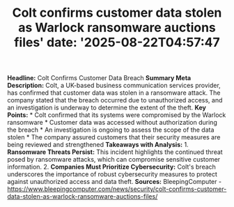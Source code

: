 ﻿---
title: "Colt confirms customer data stolen as Warlock ransomware auctions files'
date: '2025-08-22T04:57:47"
category: "Markets"
summary: ""
slug: "colt confirms customer data stolen as warlock ransomware auc"
source_urls:
  - "https://www.bleepingcomputer.com/news/security/colt-confirms-customer-data-stolen-as-warlock-ransomware-auctions-files/"
seo:
  title: "Colt confirms customer data stolen as Warlock ransomware auctions files | Hash n Hedge'
  description: '"
  keywords: ["news", "markets", "brief"]
---
**Headline:** Colt Confirms Customer Data Breach  **Summary Meta Description:**  Colt, a UK-based business communication services provider, has confirmed that customer data was stolen in a ransomware attack. The company stated that the breach occurred due to unauthorized access, and an investigation is underway to determine the extent of the theft.  **Key Points:**  * Colt confirmed that its systems were compromised by the Warlock ransomware * Customer data was accessed without authorization during the breach * An investigation is ongoing to assess the scope of the data stolen * The company assured customers that their security measures are being reviewed and strengthened  **Takeaways with Analysis:**  1. **Ransomware Threats Persist:** This incident highlights the continued threat posed by ransomware attacks, which can compromise sensitive customer information. 2. **Companies Must Prioritize Cybersecurity:** Colt's breach underscores the importance of robust cybersecurity measures to protect against unauthorized access and data theft.  **Sources:** BleepingComputer - https://www.bleepingcomputer.com/news/security/colt-confirms-customer-data-stolen-as-warlock-ransomware-auctions-files/ 
